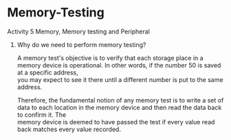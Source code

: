 # Memory-Testing
Activity 5 Memory, Memory testing and Peripheral

1.	Why do we need to perform memory testing?

    A memory test's objective is to verify that each storage place in a memory device is operational. In other words, if the number 50 is saved at a specific address,  
    you may expect to see it there until a different number is put to the same address. 

    Therefore, the fundamental notion of any memory test is to write a set of data to each location in the memory device and then read the data back to confirm it. The   
    memory device is deemed to have passed the test if every value read back matches every value recorded.

